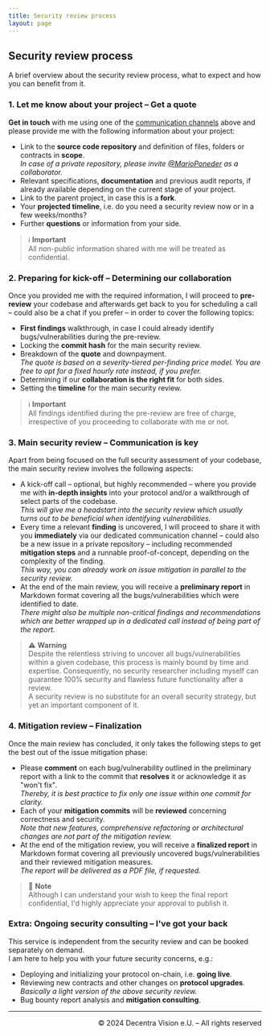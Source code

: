 ```yaml
---
title: Security review process
layout: page
---
```


## Security review process
A brief overview about the security review process, what to expect and how you can benefit from it.

### 1. Let me know about your project &ndash; Get a quote

**Get in touch** with me using one of the [communication channels](#social-buttons) above and please provide me with the following information about your project:

- Link to the **source code repository** and definition of files, folders or contracts in **scope**.  
*In case of a private repository, please invite [@MarioPoneder](https://github.com/MarioPoneder) as a collaborator.*  
- Relevant specifications, **documentation** and previous audit reports, if already available depending on the current stage of your project.  
- Link to the parent project, in case this is a **fork**.  
- Your **projected timeline**, i.e. do you need a security review now or in a few weeks/months?  
- Further **questions** or information from your side.  

> ℹ️ **Important**  
> All non-public information shared with me will be treated as confidential.

### 2. Preparing for kick-off &ndash; Determining our collaboration
Once you provided me with the required information, I will proceed to **pre-review** your codebase and afterwards get back to you for scheduling a call &ndash; could also be a chat if you prefer &ndash; in order to cover the following topics:
- **First findings** walkthrough, in case I could already identify bugs/vulnerabilities during the pre-review.
- Locking the **commit hash** for the main security review.
- Breakdown of the **quote** and downpayment.  
  *The quote is based on a severity-tiered per-finding price model. You are free to opt for a fixed hourly rate instead, if you prefer.*
- Determining if our **collaboration is the right fit** for both sides.
- Setting the **timeline** for the main security review.

> ℹ️ **Important**  
> All findings identified during the pre-review are free of charge, irrespective of you proceeding to collaborate with me or not.

### 3. Main security review &ndash; Communication is key

Apart from being focused on the full security assessment of your codebase, the main security review involves the following aspects:
- A kick-off call  &ndash; optional, but highly recommended &ndash; where you provide me with **in-depth insights** into your protocol and/or a walkthrough of select parts of the codebase.  
*This will give me a headstart into the security review which usually turns out to be beneficial when identifying vulnerabilities.*
- Every time a relevant **finding** is uncovered, I will proceed to share it with you **immediately** via our dedicated communication channel &ndash; could also be a new issue in a private repository &ndash; including recommended **mitigation steps** and a runnable proof-of-concept, depending on the complexity of the finding.  
*This way, you can already work on issue mitigation in parallel to the security review.*
- At the end of the main review, you will receive a **preliminary report** in Markdown format covering all the bugs/vulnerabilities which were identified to date.  
*There might also be multiple non-critical findings and recommendations which are better wrapped up in a dedicated call instead of being part of the report.*

> ⚠️ **Warning**  
> Despite the relentless striving to uncover all bugs/vulnerabilities within a given codebase, this process is mainly bound by time and expertise. Consequently, no security researcher including myself can guarantee 100% security and flawless future functionality after a review.  
> A security review is no substitute for an overall security strategy, but yet an important component of it.  

### 4. Mitigation review &ndash; Finalization

Once the main review has concluded, it only takes the following steps to get the best out of the issue mitigation phase:
- Please **comment** on each bug/vulnerability outlined in the preliminary report with a link to the commit that **resolves** it or acknowledge it as "won't fix".  
*Thereby, it is best practice to fix only one issue within one commit for clarity.*
- Each of your **mitigation commits** will be **reviewed** concerning correctness and security.  
  *Note that new features, comprehensive refactoring or architectural changes are not part of the mitigation review.*
- At the end of the mitigation review, you will receive a **finalized report** in Markdown format covering all previously uncovered bugs/vulnerabilities and their reviewed mitigation measures.  
  *The report will be delivered as a PDF file, if requested.*

> 📝 **Note**  
> Although I can understand your wish to keep the final report confidential, I'd highly appreciate your approval to publish it.


### Extra: Ongoing security consulting &ndash; I've got your back
This service is independent from the security review and can be booked separately on demand.  
I am here to help you with your future security concerns, e.g.:
- Deploying and initializing your protocol on-chain, i.e. **going live**.
- Reviewing new contracts and other changes on **protocol upgrades**.  
   *Basically a light version of the above security review.*
- Bug bounty report analysis and **mitigation consulting**.


---

<p align="right">
&copy; 2024 Decentra Vision e.U. &ndash; All rights reserved
</p>
